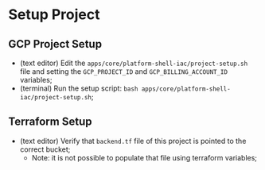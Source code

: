 # Setup Project

## GCP Project Setup

- (text editor) Edit the `apps/core/platform-shell-iac/project-setup.sh` file and setting the `GCP_PROJECT_ID` and `GCP_BILLING_ACCOUNT_ID` variables;
- (terminal) Run the setup script: `bash apps/core/platform-shell-iac/project-setup.sh`;

## Terraform Setup

- (text editor) Verify that `backend.tf` file of this project is pointed to the correct bucket;
  - Note: it is not possible to populate that file using terraform variables;
